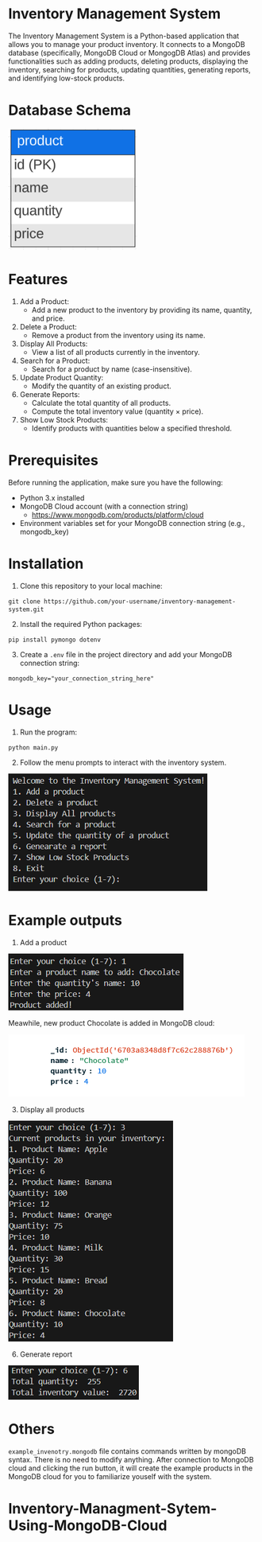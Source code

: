 # Inventory Management System
The Inventory Management System is a Python-based application that allows you to manage your product inventory. It connects to a MongoDB database (specifically, MongoDB Cloud or MongogDB Atlas) and provides functionalities such as adding products, deleting products, displaying the inventory, searching for products, updating quantities, generating reports, and identifying low-stock products.

# Database Schema
![schema](./img/ims_schema.png)

# Features
1. Add a Product:
   * Add a new product to the inventory by providing its name, quantity, and price.
2. Delete a Product:
   * Remove a product from the inventory using its name.
3. Display All Products:
   * View a list of all products currently in the inventory.
4. Search for a Product:
   * Search for a product by name (case-insensitive).
5. Update Product Quantity:
   * Modify the quantity of an existing product.
6. Generate Reports:
   * Calculate the total quantity of all products.
   * Compute the total inventory value (quantity × price).
7. Show Low Stock Products:
   * Identify products with quantities below a specified threshold.

# Prerequisites
Before running the application, make sure you have the following:
   * Python 3.x installed
   * MongoDB Cloud account (with a connection string)
     * https://www.mongodb.com/products/platform/cloud
   * Environment variables set for your MongoDB connection string (e.g., mongodb_key)

# Installation
1. Clone this repository to your local machine:
```
git clone https://github.com/your-username/inventory-management-system.git
```

2. Install the required Python packages:
```
pip install pymongo dotenv
```

3. Create a `.env` file in the project directory and add your MongoDB connection string:

```
mongodb_key="your_connection_string_here"
```

# Usage
1. Run the program:

```
python main.py
```

2. Follow the menu prompts to interact with the inventory system.

![menu](./img/menu_for_ims.png)

# Example outputs
1.  Add a product

![add_product_example](./img/add_product_example.png)

Meawhile, new product Chocolate is added in MongoDB cloud:

![add_product_exmaple_in_mongoDB_cloud](./img/add_prod_exa_mon.png)

3. Display all products

![show_all_prod_example](./img/show_all_prod_example.png)

6. Generate report

![generate_a_report](./img/gen_report_example.png)

# Others
`example_invenotry.mongodb` file contains commands written by mongoDB syntax. There is no need to modify anything. After connection to MongoDB cloud and clicking the run button, it will create the example products in the MongoDB cloud for you to familiarize youself with the system.
# Inventory-Managment-Sytem-Using-MongoDB-Cloud
